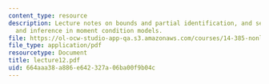 ```yaml
---
content_type: resource
description: Lecture notes on bounds and partial identification, and set estimation
  and inference in moment condition models.
file: https://ol-ocw-studio-app-qa.s3.amazonaws.com/courses/14-385-nonlinear-econometric-analysis-fall-2007/664aaa38a886e642327a06ba00f9b04c_lecture12.pdf
file_type: application/pdf
resourcetype: Document
title: lecture12.pdf
uid: 664aaa38-a886-e642-327a-06ba00f9b04c
---
```

